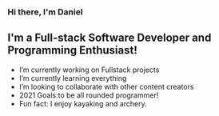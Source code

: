 ### Hi there, I'm Daniel 

## I'm a Full-stack Software Developer and Programming Enthusiast!
-  I’m currently working on Fullstack projects 
-  I’m currently learning everything 
- I’m looking to collaborate with other content creators
- 2021 Goals:to be all rounded programmer!
- Fun fact: I enjoy kayaking and archery.


